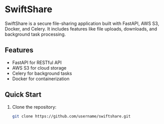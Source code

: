 # SwiftShare

SwiftShare is a secure file-sharing application built with FastAPI, AWS S3, Docker, and Celery. It includes features like file uploads, downloads, and background task processing.

## Features
- FastAPI for RESTful API
- AWS S3 for cloud storage
- Celery for background tasks
- Docker for containerization

## Quick Start
1. Clone the repository:
   ```bash
   git clone https://github.com/username/swiftshare.git

